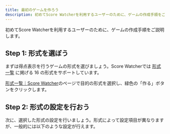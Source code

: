 ```yaml
---
title: 最初のゲームを作ろう
description: 初めてScore Watcherを利用するユーザーのために、ゲームの作成手順をご説明します。
---
```


初めてScore Watcherを利用するユーザーのために、ゲームの作成手順をご説明します。

## Step 1: 形式を選ぼう

まずは得点表示を行うゲームの形式を選びましょう。Score Watcherでは [形式一覧](/rules/) に掲げる 16 の形式をサポートしています。

[形式一覧｜Score Watcher](https://score-watcher.com/rules/)のページで目的の形式を選択し、緑色の「作る」ボタンをクリックします。

## Step 2: 形式の設定を行おう

次に、選択した形式の設定を行いましょう。形式によって設定項目が異なりますが、一般的には以下のような設定が行えます。
